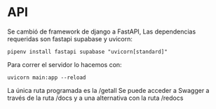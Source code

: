 # API
Se cambió de framework de django a FastAPI,
Las dependencias requeridas son fastapi supabase y uvicorn:

    pipenv install fastapi supabase "uvicorn[standard]"
  
  Para correr el servidor lo hacemos con:

    uvicorn main:app --reload
La única ruta programada es la /getall
Se puede acceder a Swagger a través de la ruta /docs y a una alternativa con la ruta /redocs

